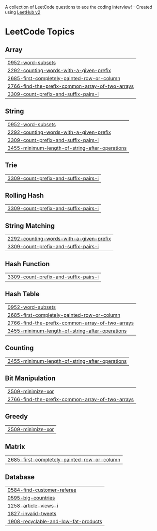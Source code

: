 A collection of LeetCode questions to ace the coding interview! - Created using [LeetHub v2](https://github.com/arunbhardwaj/LeetHub-2.0)
<!---LeetCode Topics Start-->
# LeetCode Topics
## Array
|  |
| ------- |
| [0952-word-subsets](https://github.com/prakashsawant1090/LeetCode/tree/master/0952-word-subsets) |
| [2292-counting-words-with-a-given-prefix](https://github.com/prakashsawant1090/LeetCode/tree/master/2292-counting-words-with-a-given-prefix) |
| [2685-first-completely-painted-row-or-column](https://github.com/prakashsawant1090/LeetCode/tree/master/2685-first-completely-painted-row-or-column) |
| [2766-find-the-prefix-common-array-of-two-arrays](https://github.com/prakashsawant1090/LeetCode/tree/master/2766-find-the-prefix-common-array-of-two-arrays) |
| [3309-count-prefix-and-suffix-pairs-i](https://github.com/prakashsawant1090/LeetCode/tree/master/3309-count-prefix-and-suffix-pairs-i) |
## String
|  |
| ------- |
| [0952-word-subsets](https://github.com/prakashsawant1090/LeetCode/tree/master/0952-word-subsets) |
| [2292-counting-words-with-a-given-prefix](https://github.com/prakashsawant1090/LeetCode/tree/master/2292-counting-words-with-a-given-prefix) |
| [3309-count-prefix-and-suffix-pairs-i](https://github.com/prakashsawant1090/LeetCode/tree/master/3309-count-prefix-and-suffix-pairs-i) |
| [3455-minimum-length-of-string-after-operations](https://github.com/prakashsawant1090/LeetCode/tree/master/3455-minimum-length-of-string-after-operations) |
## Trie
|  |
| ------- |
| [3309-count-prefix-and-suffix-pairs-i](https://github.com/prakashsawant1090/LeetCode/tree/master/3309-count-prefix-and-suffix-pairs-i) |
## Rolling Hash
|  |
| ------- |
| [3309-count-prefix-and-suffix-pairs-i](https://github.com/prakashsawant1090/LeetCode/tree/master/3309-count-prefix-and-suffix-pairs-i) |
## String Matching
|  |
| ------- |
| [2292-counting-words-with-a-given-prefix](https://github.com/prakashsawant1090/LeetCode/tree/master/2292-counting-words-with-a-given-prefix) |
| [3309-count-prefix-and-suffix-pairs-i](https://github.com/prakashsawant1090/LeetCode/tree/master/3309-count-prefix-and-suffix-pairs-i) |
## Hash Function
|  |
| ------- |
| [3309-count-prefix-and-suffix-pairs-i](https://github.com/prakashsawant1090/LeetCode/tree/master/3309-count-prefix-and-suffix-pairs-i) |
## Hash Table
|  |
| ------- |
| [0952-word-subsets](https://github.com/prakashsawant1090/LeetCode/tree/master/0952-word-subsets) |
| [2685-first-completely-painted-row-or-column](https://github.com/prakashsawant1090/LeetCode/tree/master/2685-first-completely-painted-row-or-column) |
| [2766-find-the-prefix-common-array-of-two-arrays](https://github.com/prakashsawant1090/LeetCode/tree/master/2766-find-the-prefix-common-array-of-two-arrays) |
| [3455-minimum-length-of-string-after-operations](https://github.com/prakashsawant1090/LeetCode/tree/master/3455-minimum-length-of-string-after-operations) |
## Counting
|  |
| ------- |
| [3455-minimum-length-of-string-after-operations](https://github.com/prakashsawant1090/LeetCode/tree/master/3455-minimum-length-of-string-after-operations) |
## Bit Manipulation
|  |
| ------- |
| [2509-minimize-xor](https://github.com/prakashsawant1090/LeetCode/tree/master/2509-minimize-xor) |
| [2766-find-the-prefix-common-array-of-two-arrays](https://github.com/prakashsawant1090/LeetCode/tree/master/2766-find-the-prefix-common-array-of-two-arrays) |
## Greedy
|  |
| ------- |
| [2509-minimize-xor](https://github.com/prakashsawant1090/LeetCode/tree/master/2509-minimize-xor) |
## Matrix
|  |
| ------- |
| [2685-first-completely-painted-row-or-column](https://github.com/prakashsawant1090/LeetCode/tree/master/2685-first-completely-painted-row-or-column) |
## Database
|  |
| ------- |
| [0584-find-customer-referee](https://github.com/prakashsawant1090/LeetCode/tree/master/0584-find-customer-referee) |
| [0595-big-countries](https://github.com/prakashsawant1090/LeetCode/tree/master/0595-big-countries) |
| [1258-article-views-i](https://github.com/prakashsawant1090/LeetCode/tree/master/1258-article-views-i) |
| [1827-invalid-tweets](https://github.com/prakashsawant1090/LeetCode/tree/master/1827-invalid-tweets) |
| [1908-recyclable-and-low-fat-products](https://github.com/prakashsawant1090/LeetCode/tree/master/1908-recyclable-and-low-fat-products) |
<!---LeetCode Topics End-->